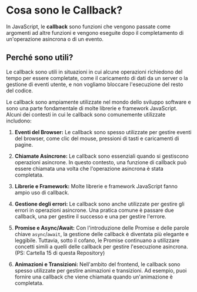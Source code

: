 # **Cosa sono le Callback?**

In JavaScript, le <b>callback</b> sono funzioni che vengono passate come argomenti ad altre funzioni e vengono eseguite dopo il completamento di un'operazione asincrona o di un evento.

## **Perché sono utili?**

Le callback sono utili in situazioni in cui alcune operazioni richiedono del tempo per essere completate, come il caricamento di dati da un server o la gestione di eventi utente, e non vogliamo bloccare l'esecuzione del resto del codice.

  
Le callback sono ampiamente utilizzate nel mondo dello sviluppo software e sono una parte fondamentale di molte librerie e framework JavaScript. Alcuni dei contesti in cui le callback sono comunemente utilizzate includono:

1.  **Eventi del Browser:** Le callback sono spesso utilizzate per gestire eventi del browser, come clic del mouse, pressioni di tasti e caricamenti di pagine.
    
2.  **Chiamate Asincrone:** Le callback sono essenziali quando si gestiscono operazioni asincrone. In questo contesto, una funzione di callback può essere chiamata una volta che l'operazione asincrona è stata completata.
    
3.  **Librerie e Framework:** Molte librerie e framework JavaScript fanno ampio uso di callback.
    
4.  **Gestione degli errori:** Le callback sono anche utilizzate per gestire gli errori in operazioni asincrone. Una pratica comune è passare due callback, una per gestire il successo e una per gestire l'errore.
    
5.  **Promise e Async/Await:** Con l'introduzione delle Promise e delle parole chiave `async`/`await`, la gestione delle callback è diventata più elegante e leggibile. Tuttavia, sotto il cofano, le Promise continuano a utilizzare concetti simili a quelli delle callback per gestire l'esecuzione asincrona. (PS: Cartella 15 di questa Repository)
    
6.  **Animazioni e Transizioni:** Nell'ambito del frontend, le callback sono spesso utilizzate per gestire animazioni e transizioni. Ad esempio, puoi fornire una callback che viene chiamata quando un'animazione è completata.
   
